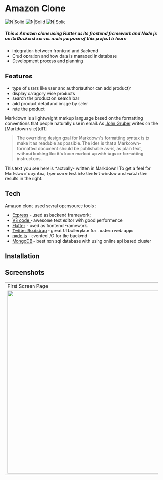 # Amazon Clone 

![N|Solid](https://img.shields.io/badge/node.js-000000?style=for-the-badge&logo=node.js&logoColor=white?logoWidth=60?color=blue)       ![N|Solid](https://img.shields.io/badge/Mongodb-001E2B?style=for-the-badge&logo=mongodb) ![N|Solid](https://img.shields.io/badge/flutter-042B59?style=for-the-badge&logo=flutter)

##### This is Amazon clone using Flutter as its frontend framework and Node js as its Backend server. main purpose of this project is learn 

- integration between frontend and Backend 
- Crud opration and how data is managed in database
- Development process and planning 

## Features

- type of users like user and author(author can add product)r 
- display catagory wise products
- search the product on search bar
- add product detail and image by seler 
- rate the product

Markdown is a lightweight markup language based on the formatting conventions
that people naturally use in email.
As [John Gruber] writes on the [Markdown site][df1]

> The overriding design goal for Markdown's
> formatting syntax is to make it as readable
> as possible. The idea is that a
> Markdown-formatted document should be
> publishable as-is, as plain text, without
> looking like it's been marked up with tags
> or formatting instructions.

This text you see here is *actually- written in Markdown! To get a feel
for Markdown's syntax, type some text into the left window and
watch the results in the right.

## Tech
Amazon clone used sevral opensource tools :


- [Express] - used as backend framework;
- [VS code ] - awesome text editor with good performence
- [Flutter] - used as frontend Framework.
- [Twitter Bootstrap] - great UI boilerplate for modern web apps
- [node.js] - evented I/O for the backend
- [MongoDB] - best non sql database with using online api based cluster

## Installation

## Screenshots
 <table>
  <tr>
    <td>First Screen Page</td>
     <td>Product Detail Page</td>
     <td>Product Search Page</td>
  </tr>
  <tr>
    <td><img src="https://res.cloudinary.com/dlumfa1fo/image/upload/v1671907251/personal/nrz8ofjp53vixwx6ie4t.jpg" height = 600></td>
    <td><img src= "https://res.cloudinary.com/dlumfa1fo/image/upload/v1671907248/personal/eobdd22xyhmypg8ki0yz.jpg" height = 600></td>
    <td><img src="https://res.cloudinary.com/dlumfa1fo/image/upload/v1671907250/personal/me2gqwzuxnmk5eledm1p.jpg" height = 600></td>
  </tr>
 </table>

   [VS code]: <https://github.com/joemccann/dillinger>
   [Flutter]: <https://github.com/joemccann/dillinger.git>
   [john gruber]: <http://daringfireball.net>
   [MongoDB]: <http://daringfireball.net/projects/markdown/>
   [markdown-it]: <https://github.com/markdown-it/markdown-it>
   [Ace Editor]: <http://ace.ajax.org>
   [node.js]: <http://nodejs.org>
   [Twitter Bootstrap]: <http://twitter.github.com/bootstrap/>
   [jQuery]: <http://jquery.com>
   [@tjholowaychuk]: <http://twitter.com/tjholowaychuk>
   [express]: <http://expressjs.com>
   [AngularJS]: <http://angularjs.org>
   [Gulp]: <http://gulpjs.com>

   [PlDb]: <https://github.com/joemccann/dillinger/tree/master/plugins/dropbox/README.md>
   [PlGh]: <https://github.com/joemccann/dillinger/tree/master/plugins/github/README.md>
   [PlGd]: <https://github.com/joemccann/dillinger/tree/master/plugins/googledrive/README.md>
   [PlOd]: <https://github.com/joemccann/dillinger/tree/master/plugins/onedrive/README.md>
   [PlMe]: <https://github.com/joemccann/dillinger/tree/master/plugins/medium/README.md>
   [PlGa]: <https://github.com/RahulHP/dillinger/blob/master/plugins/googleanalytics/README.md>


